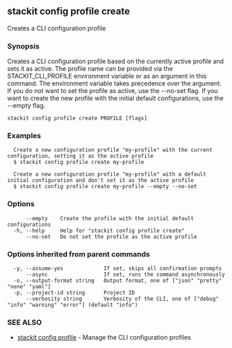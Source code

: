 ## stackit config profile create

Creates a CLI configuration profile

### Synopsis

Creates a CLI configuration profile based on the currently active profile and sets it as active.
The profile name can be provided via the STACKIT_CLI_PROFILE environment variable or as an argument in this command.
The environment variable takes precedence over the argument.
If you do not want to set the profile as active, use the --no-set flag.
If you want to create the new profile with the initial default configurations, use the --empty flag.

```
stackit config profile create PROFILE [flags]
```

### Examples

```
  Create a new configuration profile "my-profile" with the current configuration, setting it as the active profile
  $ stackit config profile create my-profile

  Create a new configuration profile "my-profile" with a default initial configuration and don't set it as the active profile
  $ stackit config profile create my-profile --empty --no-set
```

### Options

```
      --empty    Create the profile with the initial default configurations
  -h, --help     Help for "stackit config profile create"
      --no-set   Do not set the profile as the active profile
```

### Options inherited from parent commands

```
  -y, --assume-yes             If set, skips all confirmation prompts
      --async                  If set, runs the command asynchronously
  -o, --output-format string   Output format, one of ["json" "pretty" "none" "yaml"]
  -p, --project-id string      Project ID
      --verbosity string       Verbosity of the CLI, one of ["debug" "info" "warning" "error"] (default "info")
```

### SEE ALSO

* [stackit config profile](./stackit_config_profile.md)	 - Manage the CLI configuration profiles

